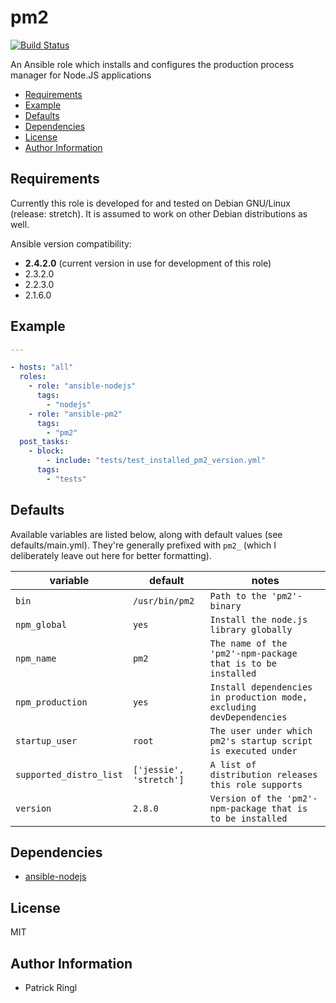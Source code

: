 # pm2

[![Build Status](https://travis-ci.org/pari-/ansible-pm2.svg?branch=master)](https://travis-ci.org/pari-/ansible-pm2)

An Ansible role which installs and configures the production process manager for Node.JS applications

<!-- toc -->

- [Requirements](#requirements)
- [Example](#example)
- [Defaults](#defaults)
- [Dependencies](#dependencies)
- [License](#license)
- [Author Information](#author-information)

<!-- tocstop -->

## Requirements

Currently this role is developed for and tested on Debian GNU/Linux (release: stretch). It is assumed to work on other Debian distributions as well.

Ansible version compatibility:

- __2.4.2.0__ (current version in use for development of this role)
- 2.3.2.0
- 2.2.3.0
- 2.1.6.0

## Example

```yaml
---

- hosts: "all"
  roles:
    - role: "ansible-nodejs"
      tags:
        - "nodejs"
    - role: "ansible-pm2"
      tags:
        - "pm2"
  post_tasks:
    - block:
        - include: "tests/test_installed_pm2_version.yml"
      tags:
        - "tests"
```

## Defaults

Available variables are listed below, along with default values (see defaults/main.yml). They're generally prefixed with `pm2_` (which I deliberately leave out here for better formatting).

variable | default | notes
-------- | ------- | -----
`bin` | `/usr/bin/pm2` | `Path to the 'pm2'-binary` 
`npm_global` | `yes` | `Install the node.js library globally`
`npm_name` | `pm2` | `The name of the 'pm2'-npm-package that is to be installed`
`npm_production` | `yes` | `Install dependencies in production mode, excluding devDependencies`
`startup_user` | `root` | `The user under which pm2's startup script is executed under`
`supported_distro_list` | `['jessie', 'stretch']` | `A list of distribution releases this role supports`
`version` | `2.8.0` | `Version of the 'pm2'-npm-package that is to be installed`

## Dependencies

- [ansible-nodejs](https://github.com/pari-/ansible-nodejs)

## License

MIT

## Author Information

* Patrick Ringl
